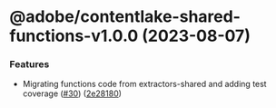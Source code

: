 # @adobe/contentlake-shared-functions-v1.0.0 (2023-08-07)


### Features

* Migrating functions code from extractors-shared and adding test coverage ([#30](https://github.com/adobe/contentlake-shared/issues/30)) ([2e28180](https://github.com/adobe/contentlake-shared/commit/2e28180b39dbd535b93ff333b5ce005bd2ab1134))
